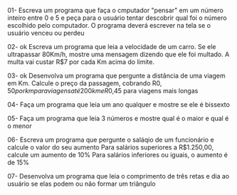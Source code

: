 01- 
Escreva um programa que faça o cmputador "pensar" em um número inteiro entre 0 e 5 e peça para o usuário tentar descobrir qual foi o número escolhido pelo computador.
O programa deverá escrever na tela se o usuário venceu ou perdeu

02- ok
Escreva um programa que leia a velocidade de um carro.
Se ele ultrapassar 80Km/h, mostre uma mensagem dizendo que ele foi multado.
A  multa vai custar R$7 por cada Km acima do limite.

03- ok
Desenvolva um programa que pergunte a distância de uma viagem em Km.
Calcule o preço da passagem, cobrando R$0,50 por km para viagens até 200km e R$0,45 para viagens mais longas

04- 
Faça um programa que leia um ano qualquer e mostre se ele é bissexto

05- 
Faça um programa que leia 3 números e mostre qual é o maior e qual é o menor

06- 
Escreva um programa que pergunte o saláqio de um funcionário e calcule o valor do seu aumento
Para salários superiores a R$1.250,00, calcule um aumento de 10%
Para salários inferiores ou iguais, o aumento é de 15%

07- 
Desenvolva um programa que leia o comprimento de três retas e dia ao usuário se elas podem ou não formar um triângulo